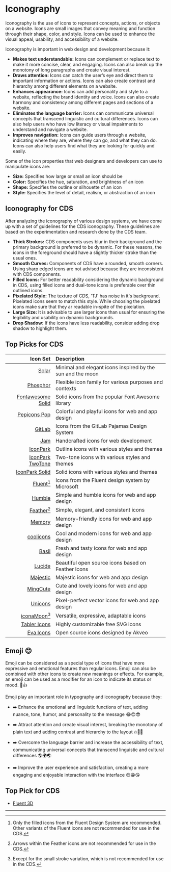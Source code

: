 # Iconography

Iconography is the use of icons to represent concepts, actions, or objects on a website. Icons are small images that convey meaning and function through their shape, color, and style. Icons can be used to enhance the visual appeal, usability, and accessibility of a website.

Iconography is important in web design and development because it:

- **Makes text understandable:** Icons can complement or replace text to make it more concise, clear, and engaging. Icons can also break up the monotony of long paragraphs and create visual interest.
- **Draws attention:** Icons can catch the user’s eye and direct them to important information or actions. Icons can also create contrast and hierarchy among different elements on a website.
- **Enhances appearance:** Icons can add personality and style to a website, reflecting the brand identity and voice. Icons can also create harmony and consistency among different pages and sections of a website.
- **Eliminates the language barrier:** Icons can communicate universal concepts that transcend linguistic and cultural differences. Icons can also help users who have low literacy or visual impairments to understand and navigate a website.
- **Improves navigation:** Icons can guide users through a website, indicating where they are, where they can go, and what they can do. Icons can also help users find what they are looking for quickly and easily.

Some of the icon properties that web designers and developers can use to manipulate icons are:

- **Size:** Specifies how large or small an icon should be
- **Color:** Specifies the hue, saturation, and brightness of an icon
- **Shape:** Specifies the outline or silhouette of an icon
- **Style:** Specifies the level of detail, realism, or abstraction of an icon

## Iconography for CDS

After analyzing the iconography of various design systems, we have come up with a set of guidelines for the CDS iconography. These guidelines are based on the experimentation and research done by the CDS team.

- **Thick Strokes:** CDS components uses blur in their background and the primary background is preferred to be dynamic. For these reasons,
  the icons in the foreground should have a slightly thicker stroke than the usual ones.
- **Smooth Curves:** Components of CDS have a rounded, smooth corners. Using sharp edged icons are not advised because they are inconsistent with CDS components.
- **Filled Icons:** For better readability considering the dynamic background in CDS, using filled icons and dual-tone icons is preferable over thin
  outlined icons.
- **Pixelated Style:** The texture of CDS, 'TJ' has noise in it's background. Pixelated icons seem to match this style. While choosing the pixelated icons make sure that they ar
  readable in-spite of the pixelation.
- **Large Size:** It is advisable to use larger icons than usual for ensuring the legibility and usability on dynamic backgrounds.
- **Drop Shadow:** If the icons have less readability, consider adding drop shadow to highlight them.

## Top Picks for CDS

|                                                                Icon Set | Description                                                |
| ----------------------------------------------------------------------: | :--------------------------------------------------------- |
|                        [Solar](https://icon-sets.iconify.design/solar/) | Minimal and elegant icons inspired by the sun and the moon |
|                        [Phosphor](https://icon-sets.iconify.design/ph/) | Flexible icon family for various purposes and contexts     |
|        [Fontawesome Solid](https://icon-sets.iconify.design/fa6-solid/) | Solid icons from the popular Font Awesome library          |
|          [Pepicons Pop](https://icon-sets.iconify.design/pepicons-pop/) | Colorful and playful icons for web and app design          |
|                     [GitLab](https://icon-sets.iconify.design/pajamas/) | Icons from the GitLab Pajamas Design System                |
|                            [Jam](https://icon-sets.iconify.design/jam/) | Handcrafted icons for web development                      |
|                 [IconPark](https://icon-sets.iconify.design/icon-park/) | Outline icons with various styles and themes               |
| [IconPark TwoTone](https://icon-sets.iconify.design/icon-park-twotone/) | Two-tone icons with various styles and themes              |
|     [IconPark Solid](https://icon-sets.iconify.design/icon-park-solid/) | Solid icons with various styles and themes                 |
|                  [Fluent[^1]](https://icon-sets.iconify.design/fluent/) | Icons from the Fluent design system by Microsoft           |
|                 [Humble](https://icon-sets.iconify.design/humbleicons/) | Simple and humble icons for web and app design             |
|                     [Feather[^2]](https://icon-sets.iconify.design/fe/) | Simple, elegant, and consistent icons                      |
|                      [Memory](https://icon-sets.iconify.design/memory/) | Memory-friendly icons for web and app design               |
|                       [coolicons](https://icon-sets.iconify.design/ci/) | Cool and modern icons for web and app design               |
|                        [Basil](https://icon-sets.iconify.design/basil/) | Fresh and tasty icons for web and app design               |
|                      [Lucide](https://icon-sets.iconify.design/lucide/) | Beautiful open source icons based on Feather Icons         |
|               [Majestic](https://icon-sets.iconify.design/majesticons/) | Majestic icons for web and app design                      |
|                  [MingCute](https://icon-sets.iconify.design/mingcute/) | Cute and lovely icons for web and app design               |
|                        [Unicons](https://icon-sets.iconify.design/uil/) | Pixel-perfect vector icons for web and app design          |
|            [iconaMoon[^3]](https://icon-sets.iconify.design/iconamoon/) | Versatile, expressive, adaptable icons                     |
|                 [Tabler Icons](https://icon-sets.iconify.design/tabler) | Highly customizable free SVG icons                         |
|                      [Eva Icons](https://icon-sets.iconify.design/eva/) | Open source icons designed by Akveo                        |

[^1]: Only the filled icons from the Fluent Design System are recommended. Other variants of the Fluent icons are not recommended for use in the CDS.
[^2]: Arrows within the Feather icons are not recommended for use in the CDS.
[^3]: Except for the small stroke variation, which is not recommended for use in the CDS.

## Emoji 😊

Emoji can be considered as a special type of icons that have more expressive and emotional features than regular icons. Emoji can also be combined with other icons to create new meanings or effects. For example, an emoji can be used as a modifier for an icon to indicate its status or mood. 🚀👍

Emoji play an important role in typography and iconography because they:

- ➡️ Enhance the emotional and linguistic functions of text, adding nuance, tone, humor, and personality to the message 😂😍😎

- ➡️ Attract attention and create visual interest, breaking the monotony of plain text and adding contrast and hierarchy to the layout 🔥🌈👀

- ➡️ Overcome the language barrier and increase the accessibility of text, communicating universal concepts that transcend linguistic and cultural differences 🌎🌍🌏

- ➡️ Improve the user experience and satisfaction, creating a more engaging and enjoyable interaction with the interface 😊😁😘

## Top Pick for CDS

- [Fluent 3D](https://icon-sets.iconify.design/fluent-emoji/)

---

 <!-- TODO
 Modified Icon Pack: - https://icon-sets.iconify.design/circum/ - https://icon-sets.iconify.design/system-uicons/ - https://icon-sets.iconify.design/majesticons/

Research: - relative stroke-width w.r.t icon dimensions 
-->
